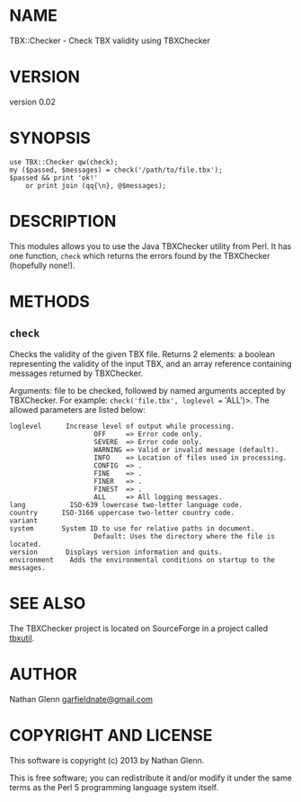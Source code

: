 # NAME

TBX::Checker - Check TBX validity using TBXChecker

# VERSION

version 0.02

# SYNOPSIS

	use TBX::Checker qw(check);
	my ($passed, $messages) = check('/path/to/file.tbx');
	$passed && print 'ok!'
		or print join (qq{\n}, @$messages);

# DESCRIPTION

This modules allows you to use the Java TBXChecker utility from Perl.
It has one function, `check` which returns the errors found by the
TBXChecker (hopefully none!).

# METHODS

## `check`

Checks the validity of the given TBX file. Returns 2 elements: a
boolean representing the validity of the input TBX, and an array reference
containing messages returned by TBXChecker.

Arguments: file to be checked, followed by named arguments accepted by TBXChecker.
For example: `check('file.tbx', loglevel =` 'ALL')>. The allowed parameters are listed below:

    loglevel      Increase level of output while processing.
                         OFF     => Error code only.
                         SEVERE  => Error code only.
                         WARNING => Valid or invalid message (default).
                         INFO    => Location of files used in processing.
                         CONFIG  => .
                         FINE    => .
                         FINER   => .
                         FINEST  => .
                         ALL     => All logging messages.
    lang           ISO-639 lowercase two-letter language code.
    country      ISO-3166 uppercase two-letter country code.
    variant
    system       System ID to use for relative paths in document.
                         Default: Uses the directory where the file is located.
    version       Displays version information and quits.
    environment    Adds the environmental conditions on startup to the messages.

# SEE ALSO

The TBXChecker project is located on SourceForge in a
project called [tbxutil](http://sourceforge.net/projects/tbxutil/).

# AUTHOR

Nathan Glenn <garfieldnate@gmail.com>

# COPYRIGHT AND LICENSE

This software is copyright (c) 2013 by Nathan Glenn.

This is free software; you can redistribute it and/or modify it under
the same terms as the Perl 5 programming language system itself.
